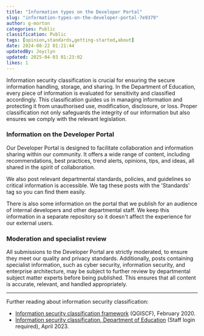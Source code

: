 ```yaml
---
title: "Information types on the Developer Portal"
slug: "information-types-on-the-developer-portal-7e9379"
author: g-morton
categories: Public
classification: Public
tags: [opinion,standards,getting-started,about]
date: 2024-08-22 01:21:44 
updatedBy: Joyclyn
updated: 2025-04-03 01:23:02 
likes: 1
---
```


Information security classification is crucial for ensuring the secure information handling, storage, and sharing. In the Department of Education, every piece of information is evaluated for sensitivity and classified accordingly. This classification guides us in managing information and protecting it from unauthorised use, modification, disclosure, or loss. Proper classification not only safeguards the integrity of our information but also ensures we comply with the relevant legislation.

### Information on the Developer Portal

Our Developer Portal is designed to facilitate collaboration and information sharing within our community. It offers a wide range of content, including recommendations, best practices, trend alerts, opinions, tips, and ideas, all shared in the spirit of collaboration.

We also post relevant departmental standards, policies, and guidelines so critical information is accessible. We tag these posts with the 'Standards' tag so you can find them easily. 

There is also some information on the portal that we publish for an audience of internal developers and other departmental staff. We keep this information in a separate repository so it doesn't affect the experience for our external users.

### Moderation and specialist review

All submissions to the Developer Portal are strictly moderated, to ensure they meet our quality and privacy standards. Additionally, posts containing specialist information, such as cyber security, information security, and enterprise architecture, may be subject to further review by departmental subject matter experts before being published. This ensures that all content is accurate, relevant, and handled appropriately.

***

Further reading about information security classification:

- [Information security classification framework](https://www.forgov.qld.gov.au/information-and-communication-technology/qgea-policies-standards-and-guidelines/information-security-classification-framework-qgiscf) (QGISCF), February 2020.
- [Information security classification, Department of Education](https://intranet.qed.qld.gov.au/Services/InformationTechnology/information-management/Pages/information-security-classification.aspx) (Staff login required), April 2023.